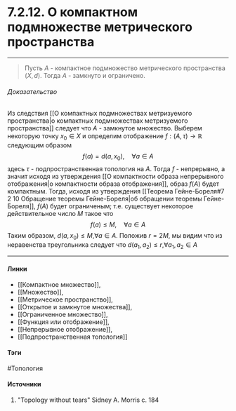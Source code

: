 # 7.2.12. О компактном подмножестве метрического пространства
***
>Пусть $A$ - компактное подмножество метрического пространства $(X,d)$. Тогда $A$ - замкнуто и ограничено.


###### Доказательство
Из следствия [[О компактных подмножествах метризуемого пространства|о компактных подмножествах метризуемого пространства]] следует что $A$ - замкнутое множество. Выберем некоторую точку $x_{0}\in X$ и определим отображение $f:(A,\tau)\to\mathbb{R}$ следующим образом
$$
f(a)=d(a,x_{0}),\quad\forall a\in A
$$
здесь $\tau$ - подпространственная топология на $A$. Тогда $f$ - непрерывно, а значит исходя из утверждения [[О компактности образа непрерывного отображения|о компактности образа отображения]], образ $f(A)$ будет компактным. Тогда, исходя из утверждения [[Теорема Гейне-Бореля#7 2 10 Обращение теоремы Гейне-Бореля|об обращении теоремы Гейне-Бореля]], $f(A)$ будет ограниченым; т.е. существует некоторое действительное число $M$ такое что
$$
f(a)\le M,\quad\forall a\in A
$$
Таким образом, $d(a,x_{0})\le M$,$\forall a\in A$. Положив $r=2M$, мы видим что из неравенства треугольника следует что $d(a_{1},a_{2})\le r$,$\forall a_{1},a_{2}\in A$

***
#### Линки
- [[Компактное множество]],
- [[Множество]],
- [[Метрическое пространство]],
- [[Открытое и замкнутое множества]],
- [[Ограниченное множество]],
- [[Функция или отображение]],
- [[Непрерывное отображение]],
- [[Подпространственная топология]]
#### Тэги
 #Топология 
#### Источники
1. "Topology without tears" Sidney A. Morris с. 184